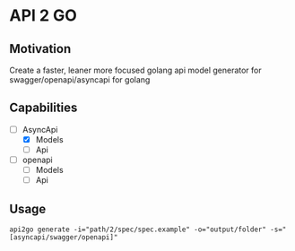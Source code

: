 # API 2 GO

## Motivation
Create a faster, leaner more focused golang api model generator for swagger/openapi/asyncapi for golang

## Capabilities
-[ ] AsyncApi
  -[x] Models 
  -[ ] Api
-[ ] openapi
  -[ ] Models 
  -[ ] Api
  
## Usage

```api2go generate -i="path/2/spec/spec.example" -o="output/folder" -s="[asyncapi/swagger/openapi]"```